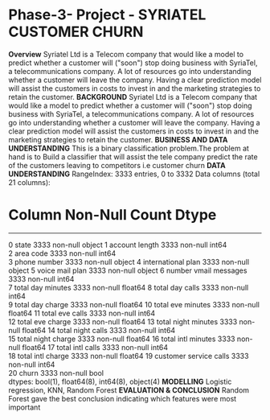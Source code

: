 # Phase-3- Project - SYRIATEL CUSTOMER CHURN
__Overview__
Syriatel Ltd is a Telecom company that would like a model to predict whether a customer will ("soon") stop doing business with SyriaTel, a telecommunications company. A lot of resources go into understanding whether a customer will leave the company. Having a clear prediction model will assist the customers in costs to invest in and the marketing strategies to retain the customer.
__BACKGROUND__ 
Syriatel Ltd is a Telecom company that would like a model to predict whether a customer will ("soon") stop doing business with SyriaTel, a telecommunications company. A lot of resources go into understanding whether a customer will leave the company. Having a clear prediction model will assist the customers in costs to invest in and the marketing strategies to retain the customer.
__BUSINESS AND DATA UNDERSTANDING__
This is a binary classification problem.The problem at hand is to Build a classifier that will assist the tele company predict the rate of the customers leaving to competitors i.e customer churn
__DATA UNDERSTANDING__
RangeIndex: 3333 entries, 0 to 3332
Data columns (total 21 columns):
 #   Column                  Non-Null Count  Dtype  
---  ------                  --------------  -----  
 0   state                   3333 non-null   object 
 1   account length          3333 non-null   int64  
 2   area code               3333 non-null   int64  
 3   phone number            3333 non-null   object 
 4   international plan      3333 non-null   object 
 5   voice mail plan         3333 non-null   object 
 6   number vmail messages   3333 non-null   int64  
 7   total day minutes       3333 non-null   float64
 8   total day calls         3333 non-null   int64  
 9   total day charge        3333 non-null   float64
 10  total eve minutes       3333 non-null   float64
 11  total eve calls         3333 non-null   int64  
 12  total eve charge        3333 non-null   float64
 13  total night minutes     3333 non-null   float64
 14  total night calls       3333 non-null   int64  
 15  total night charge      3333 non-null   float64
 16  total intl minutes      3333 non-null   float64
 17  total intl calls        3333 non-null   int64  
 18  total intl charge       3333 non-null   float64
 19  customer service calls  3333 non-null   int64  
 20  churn                   3333 non-null   bool   
dtypes: bool(1), float64(8), int64(8), object(4)
__MODELLING__
Logistic regression, KNN, Random Forest
__EVALUATION & CONCLUSION__
Random Forest gave the best conclusion indicating which features were most important
